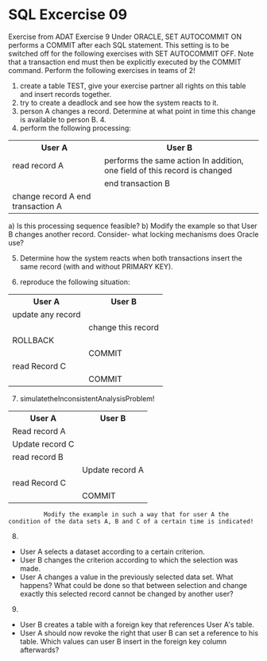 # SQL Excercise 09
Exercise from ADAT
 Exercise 9
Under ORACLE, SET AUTOCOMMIT ON performs a COMMIT after each SQL statement. This setting is to be switched off for the following exercises with SET AUTOCOMMIT OFF. Note that a transaction end must then be explicitly executed by the COMMIT command.
Perform the following exercises in teams of 2!
1. create a table TEST, give your exercise partner all rights on this table and insert records together.
2. try to create a deadlock and see how the system reacts to it.
3. person A changes a record. Determine at what point in time this change is available to person B. 4.
4. perform the following processing:
<table>
  <tr><th>User A</th><th>User B</th></tr>
  <tr>
    <td>read record A</td>
    <td>performs the same action
  In addition, one field of this record is changed</td>
  </tr>
  <tr>
    <td></td>
    <td>
      end transaction B
    </td>
  </tr>
    <tr>
    <td>change record A
    end transaction A
   </td>
    <td>
   </td>
  </tr>
</table>
a) Is this processing sequence feasible?
b) Modify the example so that User B changes another record. Consider-
what locking mechanisms does Oracle use? 

5) Determine how the system reacts when both transactions insert the same record (with and without PRIMARY KEY).

6. reproduce the following situation: 
<table>
  <tr><th>User A</th><th>User B</th></tr>
  <tr>
    <td>update any record </td>
    <td></td>
  </tr>
  <tr>
    <td></td>
    <td>
    change this record
    </td>
  </tr>
    <tr>
    <td>
    ROLLBACK
   </td>
    <td>
   </td>
  </tr>
      <tr>
    <td>
   </td>
    <td>
    COMMIT
   </td>
  </tr>
      <tr>
    <td>read Record C
   </td>
    <td>
   </td>
  </tr>
      <tr>
    <td>
   </td>
    <td>
    COMMIT
   </td>
  </tr>
</table>

 7. simulatetheInconsistentAnalysisProblem!
<table>
  <tr><th>User A</th><th>User B</th></tr>
  <tr>
    <td>Read record A</td>
    <td></td>
  </tr>
  <tr>
    <td>Update record C</td>
    <td>
    </td>
  </tr>
    <tr>
    <td>read record B
   </td>
    <td>
   </td>
  </tr>
      <tr>
    <td>
   </td>
    <td>
    Update record A
   </td>
  </tr>
      <tr>
    <td>read Record C
   </td>
    <td>
   </td>
  </tr>
      <tr>
    <td>
   </td>
    <td>
    COMMIT
   </td>
  </tr>
</table>

              Modify the example in such a way that for user A the condition of the data sets A, B and C of a certain time is indicated!
8.
- User A selects a dataset according to a certain criterion.
- User B changes the criterion according to which the selection was made.
- User A changes a value in the previously selected data set.
What happens? What could be done so that between selection and change exactly this selected record cannot be changed by another user?
9.
- User B creates a table with a foreign key that references User A's table.
- User A should now revoke the right that user B can set a reference to his table.
Which values can user B insert in the foreign key column afterwards?

